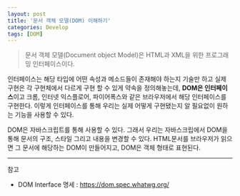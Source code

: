 ```yaml
---
layout: post
title: '문서 객체 모델(DOM) 이해하기'
categories: Develop
tags: [DOM]
---
```


> 문서 객체 모델(Document object Model)은 HTML과 XML을 위한 프로그래밍 인터페이스이다.

인터페이스는 해당 타입에 어떤 속성과 메소드들이 존재해야 하는지 기술만 하고 실제 구현은 각 구현체에서 다르게 구현 할 수 있게 약속을 정의해놓는데, **DOM은 인터페이스**이고 크롬, 인터넷 익스플로어, 파이어폭스와 같은 브라우저에서 해당 인터페이스를 구현한다.
이렇게 인터페이스를 통해 우리는 실제 어떻게 구현됐는지 알 필요없이 원하는 기능을 사용할 수 있다.

DOM은 자바스크립트를 통해 사용할 수 있다. 그래서 우리는 자바스크립에서 DOM을 통해 문서의 구조, 스타일 그리고 내용을 변경할 수 있다. HTML문서를 브라우저가 읽으면 그 문서에 해당하는 DOM이 만들어지고, DOM은 객체 형태로 표현된다.

---

참고

- DOM Interface 명세 : <https://dom.spec.whatwg.org/>
